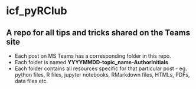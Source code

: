 # icf_pyRClub
## A repo for all tips and tricks shared on the Teams site
* Each post on MS Teams has a corresponding folder in this repo.
* Each folder is named **YYYYMMDD-topic_name-AuthorInitials**
* Each folder contains all resources specific for that particular post - eg. python files, R files, jupyter notebooks, RMarkdown files, HTMLs, PDFs, data files etc.
